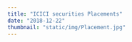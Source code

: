 ```yaml
---
title: "ICICI securities Placements"
date: "2018-12-22"
thumbnail: "static/img/Placement.jpg"
---
```



